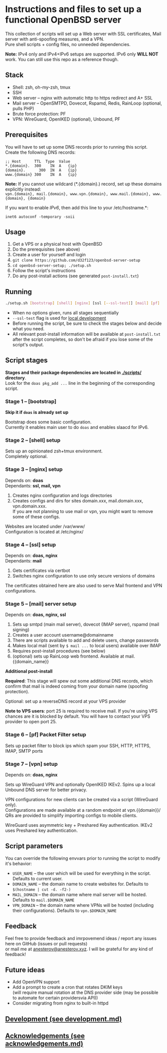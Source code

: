 # Instructions and files to set up a functional OpenBSD server

This collection of scripts will set up a Web server with SSL certificates, Mail server with anti-spoofing measures, and a VPN.  
Pure shell scripts + config files, no unneeded dependencies.

**Note:** IPv4 only and IPv4+IPv6 setups are supported. 
IPv6 only **WILL NOT** work. You can still use this repo as a reference though.

## Stack
* Shell: zsh, oh-my-zsh, tmux
* SSH
* Web server – nginx with automatic http to https redirect and A+ SSL
* Mail server – OpenSMTPD, Dovecot, Rspamd, Redis, RainLoop (optional, pulls PHP)
* Brute force protection: PF
* VPN: WireGuard, OpenIKED (optional), Unbound, PF

## Prerequisites
You will have to set up some DNS records prior to running this script.  
Create the following DNS records:
```
;; Host      TTL  Type  Value
*.{domain}.	 300	IN	A	{ip}
{domain}.	   300	IN	A	{ip}
www.{domain} 300	IN	A	{ip}
```

**Note:** If you cannot use wildcard (*.{domain}.) record, 
set up these domains explicitly instead:  
`vpn.{domain}, mail.{domain}, www.vpn.{domain}, www.mail.{domain}, www.{domain}, {domain}`

If you want to enable *IPv6*, then add this line to your /etc/hostname.*:
```
inet6 autoconf -temporary -soii
```

## Usage

1. Get a VPS or a physical host with OpenBSD
2. Do the prerequisites (see above)
3. Create a user for yourself and login
4. `git clone https://github.com/d32f123/openbsd-server-setup`
5. `cd openbsd-server-setup; ./setup.sh`
6. Follow the script's instructions
7. Do any post-install actions (see generated `post-install.txt`)

## Running
```sh
./setup.sh [bootstrap] [shell] [nginx] [ssl [--ssl-test]] [mail] [pf] [vpn] 
```
* When no options given, runs all stages sequentially
* `--ssl-test` flag is used for [local development](./docs/development.md)
* Before running the script, be sure to check the stages below and decide what you need.  
* All relevant post-install information will be available at `post-install.txt` 
  after the script completes, so don't be afraid if you lose some of the script's output.

## Script stages

**Stages and their package dependencies are located in [./scripts/](scripts/) directory**.  
Look for the `doas pkg_add ...` line in the beginning of the corresponding script.

### Stage 1 – [bootstrap]

**Skip it if `doas` is already set up**

Bootstrap does some basic configuration.  
Currently it enables main user to do `doas` and enables slaacd for IPv6.

### Stage 2 – [shell] setup

Sets up an opinionated zsh+tmux environment.  
Completely optional.

### Stage 3 – [nginx] setup

Depends on: **doas**  
Dependants: **ssl, mail, vpn**

1. Creates nginx configuration and logs directories
2. Creates configs and dirs for sites domain.xxx, mail.domain.xxx, vpn.domain.xxx.  
   If you are not planning to use mail or vpn, you might want to remove some of these configs.

Websites are located under /var/www/  
Configuration is located at /etc/nginx/

### Stage 4 – [ssl] setup

Depends on: **doas, nginx**  
Dependants: **mail**

1. Gets certificates via certbot
2. Switches nginx configuration to use only secure versions of domains

The certificates obtained here are also used to serve Mail frontend and VPN configurations.

### Stage 5 – [mail] server setup

Depends on: **doas, nginx, ssl**

1. Sets up smtpd (main mail server), dovecot (IMAP server), rspamd (mail signing)
2. Creates a user account username@domainname
3. There are scripts available to add and delete users, change passwords
4. Makes local mail (sent by `$ mail ...` to local users) available over IMAP
5. Requires post-install procedures (see below)
6. (optional) sets up RainLoop web frontend. Available at mail.{{domain_name}}

**Additional post-install**

**Required**:
This stage will spew out some additional DNS records, which confirm that
mail is indeed coming from your domain name (spoofing protection).

Optional: set up a reverseDNS record at your VPS provider

**Note to VPS users**: port 25 is required to receive mail. 
If you're using VPS chances are it is blocked by default.
You will have to contact your VPS provider to open port 25.

### Stage 6 – [pf] Packet Filter setup

Sets up packet filter to block ips which spam your SSH, HTTP, HTTPS, IMAP, SMTP ports

### Stage 7 – [vpn] setup

Depends on: **doas, nginx**

Sets up WireGuard VPN and optionally OpenIKED IKEv2.
Spins up a local Unbound DNS server for better privacy.

VPN configurations for new clients can be created via a script (WireGuard only).  
Configurations are made available at a random endpoint at vpn.{{domain}}/  
QRs are provided to simplify importing configs to mobile clients.

WireGuard uses asymmetric key + Preshared Key authentication. IKEv2 uses Preshared key authentication.

## Script parameters
You can override the following envvars prior to running the script to modify it's behavior:
- `USER_NAME` – the user which will be used for everything in the script. Defaults to current user.
- `DOMAIN_NAME` – the domain name to create websites for. Defaults to `$(hostname | cut -d. -f2-)`
- `MAIL_DOMAIN` – the domain name where mail server will be hosted. Defaults to `mail.$DOMAIN_NAME`
- `VPN_DOMAIN` – the domain name where VPNs will be hosted (including their configurations). Defaults to `vpn.$DOMAIN_NAME`

## Feedback

Feel free to provide feedback and imrpovemend ideas / report any issues here on GitHub (issues or pull requests)  
or mail me at <anesterov@anesterov.xyz>. I will be grateful for any kind of feedback!

## Future ideas
- Add OpenVPN support
- Add a prompt to create a cron that rotates DKIM keys  
  (will require manual rotation at the DNS provider side 
  (may be possible to automate for certain providersvia API))
- Consider migrating from nginx to built-in httpd

## [Development (see development.md)](./docs/development.md)

## [Acknowledgements (see acknowledgements.md)](./docs/acknowledgement.md)